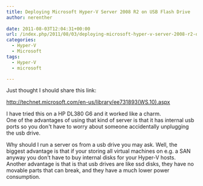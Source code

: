 ```yaml
---
title: Deploying Microsoft Hyper-V Server 2008 R2 on USB Flash Drive
author: nerenther
 
date: 2011-08-03T12:04:31+00:00
url: /index.php/2011/08/03/deploying-microsoft-hyper-v-server-2008-r2-on-usb-flash-drive/
categories:
  - Hyper-V
  - Microsoft
tags:
  - Hyper-V
  - microsoft

---
```

Just thought I should share this link:

<http://technet.microsoft.com/en-us/library/ee731893(WS.10).aspx>

I have tried this on a HP DL380 G6 and it worked like a charm.  
One of the advantages of using that kind of server is that it has internal usb ports so you don't have to worry about someone accidentally unplugging the usb drive.

Why should I run a server os from a usb drive you may ask. Well, the biggest advantage is that if your storing all virtual machines on e.g. a SAN anyway you don't have to buy internal disks for your Hyper-V hosts.  
Another advantage is that is that usb drives are like ssd disks, they have no movable parts that can break, and they have a much lower power consumption.